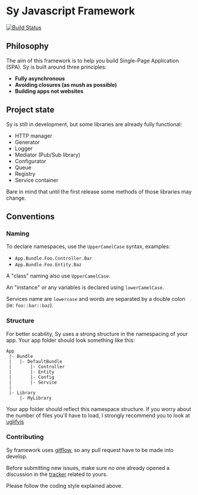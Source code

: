 Sy Javascript Framework
=======================

[![Build Status](https://travis-ci.org/Baptouuuu/Sy.png?branch=develop)](https://travis-ci.org/Baptouuuu/Sy)

## Philosophy

The aim of this framework is to help you build Single-Page Application (SPA). Sy is built around three principles:

- **Fully asynchronous**
- **Avoiding closures (as mush as possible)**
- **Building apps not websites**

## Project state

Sy is still in development, but some libraries are already fully functional:

- HTTP manager
- Generator
- Logger
- Mediator (Pub/Sub library)
- Configurator
- Queue
- Registry
- Service container

Bare in mind that until the first release some methods of those libraries may change.


## Conventions

### Naming

To declare namespaces, use the `UpperCamelCase` syntax, examples:

- `App.Bundle.Foo.Controller.Bar`
- `App.Bundle.Foo.Entity.Baz`

A "class" naming also use `UpperCamelCase`.

An "instance" or any variables is declared using `lowerCamelCase`.

Services name are `lowercase` and words are separated by a double colon (ie: `foo::bar::baz`).

### Structure

For better scability, Sy uses a strong structure in the namespacing of your app. Your app folder should look something like this:

```
App
 |- Bundle
 |	 |- DefaultBundle
 |	 	 |- Controller
 |	 	 |- Entity
 | 	 	 |- Config
 |	 	 |- Service
 |
 |- Library
 	 |- MyLibrary
```

Your app folder should reflect this namespace structure. If you worry about the number of files you'll have to load, I strongly recommend you to look at [uglifyjs](https://github.com/mishoo/UglifyJS2)

### Contributing

Sy framework uses [gitflow](http://nvie.com/posts/a-successful-git-branching-model/), so any pull request have to be made into develop.

Before submitting new issues, make sure no one already opened a discussion in the [tracker](https://github.com/baptouuuu/sy/issues) related to yours.

Please follow the coding style explained above.